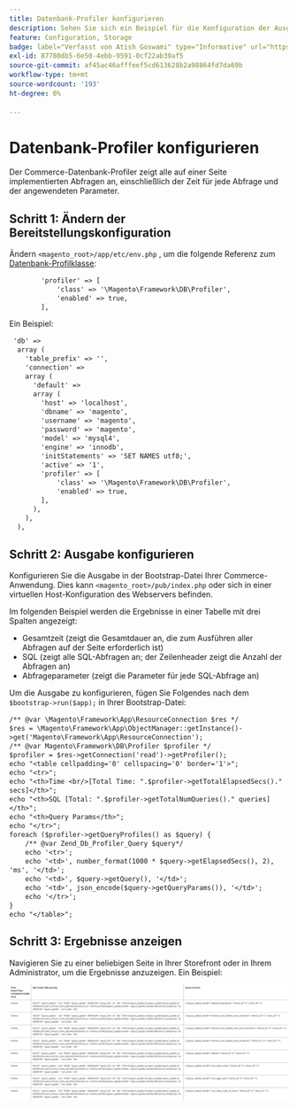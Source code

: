 ```yaml
---
title: Datenbank-Profiler konfigurieren
description: Sehen Sie sich ein Beispiel für die Konfiguration der Ausgabe für den Datenbank-Profiler an.
feature: Configuration, Storage
badge: label="Verfasst von Atish Goswami" type="Informative" url="https://github.com/atishgoswami" tooltip="Atish Goswami"
exl-id: 87780db5-6e50-4ebb-9591-0cf22ab39af5
source-git-commit: af45ac46afffeef5cd613628b2a98864fd7da69b
workflow-type: tm+mt
source-wordcount: '193'
ht-degree: 0%

---
```


# Datenbank-Profiler konfigurieren

Der Commerce-Datenbank-Profiler zeigt alle auf einer Seite implementierten Abfragen an, einschließlich der Zeit für jede Abfrage und der angewendeten Parameter.

## Schritt 1: Ändern der Bereitstellungskonfiguration

Ändern `<magento_root>/app/etc/env.php` , um die folgende Referenz zum [Datenbank-Profilklasse](https://github.com/magento/magento2/tree/2.4/lib/internal/Magento/Framework/DB/Profiler.php):

```php?start_inline=1
        'profiler' => [
            'class' => '\Magento\Framework\DB\Profiler',
            'enabled' => true,
        ],
```

Ein Beispiel:

```php?start_inline=1
 'db' =>
  array (
    'table_prefix' => '',
    'connection' =>
    array (
      'default' =>
      array (
        'host' => 'localhost',
        'dbname' => 'magento',
        'username' => 'magento',
        'password' => 'magento',
        'model' => 'mysql4',
        'engine' => 'innodb',
        'initStatements' => 'SET NAMES utf8;',
        'active' => '1',
        'profiler' => [
            'class' => '\Magento\Framework\DB\Profiler',
            'enabled' => true,
        ],
      ),
    ),
  ),
```

## Schritt 2: Ausgabe konfigurieren

Konfigurieren Sie die Ausgabe in der Bootstrap-Datei Ihrer Commerce-Anwendung. Dies kann `<magento_root>/pub/index.php` oder sich in einer virtuellen Host-Konfiguration des Webservers befinden.

Im folgenden Beispiel werden die Ergebnisse in einer Tabelle mit drei Spalten angezeigt:

- Gesamtzeit (zeigt die Gesamtdauer an, die zum Ausführen aller Abfragen auf der Seite erforderlich ist)
- SQL (zeigt alle SQL-Abfragen an; der Zeilenheader zeigt die Anzahl der Abfragen an)
- Abfrageparameter (zeigt die Parameter für jede SQL-Abfrage an)

Um die Ausgabe zu konfigurieren, fügen Sie Folgendes nach dem `$bootstrap->run($app);` in Ihrer Bootstrap-Datei:

```php?start_inline=1
/** @var \Magento\Framework\App\ResourceConnection $res */
$res = \Magento\Framework\App\ObjectManager::getInstance()->get('Magento\Framework\App\ResourceConnection');
/** @var Magento\Framework\DB\Profiler $profiler */
$profiler = $res->getConnection('read')->getProfiler();
echo "<table cellpadding='0' cellspacing='0' border='1'>";
echo "<tr>";
echo "<th>Time <br/>[Total Time: ".$profiler->getTotalElapsedSecs()." secs]</th>";
echo "<th>SQL [Total: ".$profiler->getTotalNumQueries()." queries]</th>";
echo "<th>Query Params</th>";
echo "</tr>";
foreach ($profiler->getQueryProfiles() as $query) {
    /** @var Zend_Db_Profiler_Query $query*/
    echo '<tr>';
    echo '<td>', number_format(1000 * $query->getElapsedSecs(), 2), 'ms', '</td>';
    echo '<td>', $query->getQuery(), '</td>';
    echo '<td>', json_encode($query->getQueryParams()), '</td>';
    echo '</tr>';
}
echo "</table>";
```

## Schritt 3: Ergebnisse anzeigen

Navigieren Sie zu einer beliebigen Seite in Ihrer Storefront oder in Ihrem Administrator, um die Ergebnisse anzuzeigen. Ein Beispiel:

![Beispiele für Datenbank-Profilergebnisse](../../assets/configuration/db-profiler-results.png)
